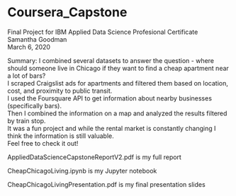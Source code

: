 # Coursera_Capstone
Final Project for IBM Applied Data Science Profesional Certificate
<br>Samantha Goodman
<br>March 6, 2020

Summary:
I combined several datasets to answer the question - where should someone live in Chicago if they want to find a cheap apartment near a lot of bars?
<br>I scraped Craigslist ads for apartments and filtered them based on location, cost, and proximity to public transit.
<br>I used the Foursquare API to get information about nearby businesses (specifically bars).
<br>Then I combined the information on a map and analyzed the results filtered by train stop.
<br>It was a fun project and while the rental market is constantly changing I think the information is still valuable.
<br>Feel free to check it out!

AppliedDataScienceCapstoneReportV2.pdf is my full report

CheapChicagoLiving.ipynb is my Jupyter notebook

CheapChicagoLivingPresentation.pdf is my final presentation slides
